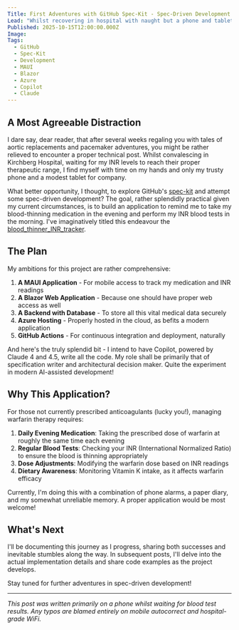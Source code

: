 ```yaml
---
Title: First Adventures with GitHub Spec-Kit - Spec-Driven Development from Hospital
Lead: "Whilst recovering in hospital with naught but a phone and tablet, I embark upon learning GitHub's spec-kit to build a proper INR tracking application. A welcome respite from medical dramas!"
Published: 2025-10-15T12:00:00.000Z
Image: 
Tags:
  - GitHub
  - Spec-Kit
  - Development
  - MAUI
  - Blazor
  - Azure
  - Copilot
  - Claude
---
```


## A Most Agreeable Distraction

I dare say, dear reader, that after several weeks regaling you with tales of aortic replacements and pacemaker adventures, you might be rather relieved to encounter a proper technical post. Whilst convalescing in Kirchberg Hospital, waiting for my INR levels to reach their proper therapeutic range, I find myself with time on my hands and only my trusty phone and a modest tablet for company.

What better opportunity, I thought, to explore GitHub's [spec-kit](https://github.com/github/spec-kit) and attempt some spec-driven development? The goal, rather splendidly practical given my current circumstances, is to build an application to remind me to take my blood-thinning medication in the evening and perform my INR blood tests in the morning. I've imaginatively titled this endeavour the [blood_thinner_INR_tracker](https://github.com/MarkZither/blood_thinner_INR_tracker).

## The Plan

My ambitions for this project are rather comprehensive:

1. **A MAUI Application** - For mobile access to track my medication and INR readings
2. **A Blazor Web Application** - Because one should have proper web access as well
3. **A Backend with Database** - To store all this vital medical data securely
4. **Azure Hosting** - Properly hosted in the cloud, as befits a modern application
5. **GitHub Actions** - For continuous integration and deployment, naturally

And here's the truly splendid bit - I intend to have Copilot, powered by Claude 4 and 4.5, write all the code. My role shall be primarily that of specification writer and architectural decision maker. Quite the experiment in modern AI-assisted development!

## Why This Application?

For those not currently prescribed anticoagulants (lucky you!), managing warfarin therapy requires:

1. **Daily Evening Medication**: Taking the prescribed dose of warfarin at roughly the same time each evening
2. **Regular Blood Tests**: Checking your INR (International Normalized Ratio) to ensure the blood is thinning appropriately
3. **Dose Adjustments**: Modifying the warfarin dose based on INR readings
4. **Dietary Awareness**: Monitoring Vitamin K intake, as it affects warfarin efficacy

Currently, I'm doing this with a combination of phone alarms, a paper diary, and my somewhat unreliable memory. A proper application would be most welcome!

## What's Next

I'll be documenting this journey as I progress, sharing both successes and inevitable stumbles along the way. In subsequent posts, I'll delve into the actual implementation details and share code examples as the project develops.

Stay tuned for further adventures in spec-driven development!

---

*This post was written primarily on a phone whilst waiting for blood test results. Any typos are blamed entirely on mobile autocorrect and hospital-grade WiFi.*
